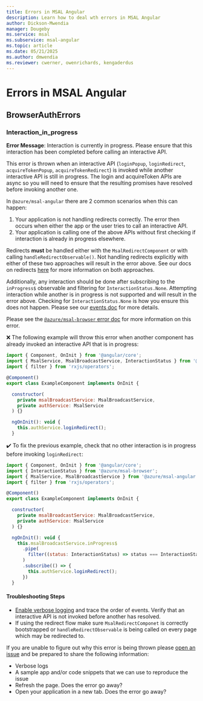 ```yaml
---
title: Errors in MSAL Angular
description: Learn how to deal wth errors in MSAL Angular
author: Dickson-Mwendia
manager: Dougeby
ms.service: msal
ms.subservice: msal-angular
ms.topic: article
ms.date: 05/21/2025
ms.author: dmwendia
ms.reviewer: cwerner, owenrichards, kengaderdus
---
```


# Errors in MSAL Angular

## BrowserAuthErrors

### Interaction_in_progress

**Error Message**: Interaction is currently in progress. Please ensure that this interaction has been completed before calling an interactive API.

This error is thrown when an interactive API (`loginPopup`, `loginRedirect`, `acquireTokenPopup`, `acquireTokenRedirect`) is invoked while another interactive API is still in progress. The login and acquireToken APIs are async so you will need to ensure that the resulting promises have resolved before invoking another one.

In `@azure/msal-angular` there are 2 common scenarios when this can happen:

1. Your application is not handling redirects correctly. The error then occurs when either the app or the user tries to call an interactive API. 
1. Your application is calling one of the above APIs without first checking if interaction is already in progress elsewhere.

Redirects **must** be handled either with the `MsalRedirectComponent` or with calling `handleRedirectObservable()`. Not handling redirects explicitly with either of these two approaches will result in the error above. See our docs on redirects [here](redirects.md) for more information on both approaches. 

Additionally, any interaction should be done after subscribing to the `inProgress$` observable and filtering for `InteractionStatus.None`. Attempting interaction while another is in progress is not supported and will result in the error above. Checking for `InteractionStatus.None` is how you ensure this does not happen. Please see our [events doc](events.md#the-inprogress-observable) for more details. 

Please see the [`@azure/msal-browser` error doc](https://github.com/AzureAD/microsoft-authentication-library-for-js/blob/dev/lib/msal-browser/docs/errors.md) for more information on this error.

❌ The following example will throw this error when another component has already invoked an interactive API that is in progress:

```javascript
import { Component, OnInit } from '@angular/core';
import { MsalService, MsalBroadcastService, InteractionStatus } from '@azure/msal-angular';
import { filter } from 'rxjs/operators';

@Component()
export class ExampleComponent implements OnInit {

  constructor(
    private msalBroadcastService: MsalBroadcastService,
    private authService: MsalService
  ) {}

  ngOnInit(): void {
    this.authService.loginRedirect();
  }
```

✔️ To fix the previous example, check that no other interaction is in progress before invoking `loginRedirect`:

```javascript
import { Component, OnInit } from '@angular/core';
import { InteractionStatus } from '@azure/msal-browser';
import { MsalService, MsalBroadcastService } from '@azure/msal-angular';
import { filter } from 'rxjs/operators';

@Component()
export class ExampleComponent implements OnInit {

  constructor(
    private msalBroadcastService: MsalBroadcastService,
    private authService: MsalService
  ) {}

  ngOnInit(): void {
    this.msalBroadcastService.inProgress$
      .pipe(
        filter((status: InteractionStatus) => status === InteractionStatus.None),
      )
      .subscribe(() => {
        this.authService.loginRedirect();
      })
  }
```

#### Troubleshooting Steps

- [Enable verbose logging](https://github.com/AzureAD/microsoft-authentication-library-for-js/blob/dev/lib/msal-browser/docs/configuration.md#using-the-config-object) and trace the order of events. Verify that an interactive API is not invoked before another has resolved. 
- If using the redirect flow make sure `MsalRedirectComponet` is correctly bootstrapped or `handleRedirectObservable` is being called on every page which may be redirected to.

If you are unable to figure out why this error is being thrown please [open an issue](https://github.com/AzureAD/microsoft-authentication-library-for-js/issues/new/choose) and be prepared to share the following information:

- Verbose logs
- A sample app and/or code snippets that we can use to reproduce the issue
- Refresh the page. Does the error go away?
- Open your application in a new tab. Does the error go away?
